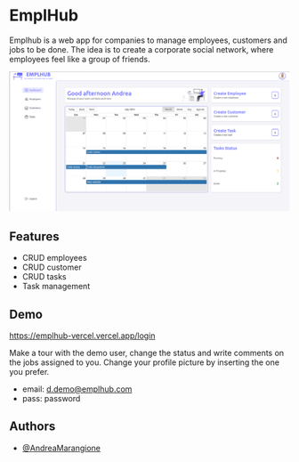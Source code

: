 # EmplHub

Emplhub is a web app for companies to manage employees, customers and jobs to be done. The idea is to create a corporate social network, where employees feel like a group of friends.

<p align="center">
  <img src="./assets/emplhub.png" alt="dashboard screenshot" />
</p>

## Features

- CRUD employees
- CRUD customer
- CRUD tasks
- Task management

## Demo

https://emplhub-vercel.vercel.app/login

Make a tour with the demo user, change the status and write comments on the jobs assigned to you.
Change your profile picture by inserting the one you prefer.

- email: d.demo@emplhub.com
- pass: password

## Authors

- [@AndreaMarangione](https://github.com/AndreaMarangione)
